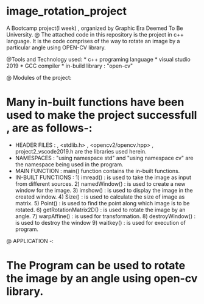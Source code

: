 # image_rotation_project
A Bootcamp project(I week) , organized by Graphic Era Deemed To Be University.
@ The attached code in this repository is the project in c++ language. It is the code comprises of the way to rotate an image by a particular angle using OPEN-CV library.

@Tools and Technology used:
       * c++ programing language
       * visual studio 2019
       * GCC compiler
       * in-build library : "open-cv"
       
@ Modules of the project:
# Many in-built functions have been used to make the project successfull , are as follows-:
 * HEADER FILES  : <iostream> , <stdlib.h> , <opencv2/opencv.hpp> , project2_vscode2019.h are the libraries used herein.
 * NAMESPACES    : "using namespace std" and "using namespace cv" are the namespace being used in the program. 
 * MAIN FUNCTION : main() function contains the in-built functions. 
 * IN-BUILT FUNCTIONS : 
            1) imread()         : is used to take the image as input from different sources.
            2) namedWindow()    : is used to create a new window for the image.
            3) imshow()         : is used to display the image in the created window.
            4) Size()           : is used to calculate the size of image as matrix.
            5) Point()          : is used to find the point along which image is to be rotated.
            6) getRotationMatrix2D() : is used to rotate the image by an angle.
            7) warpAffine()          : is used for transformation.
            8) destroyWindow()       : is used to destroy the window
            9) waitkey()             : is used for execution of program.
  
@ APPLICATION -: 
# The Program can be used to rotate the image by an angle using open-cv library. 
